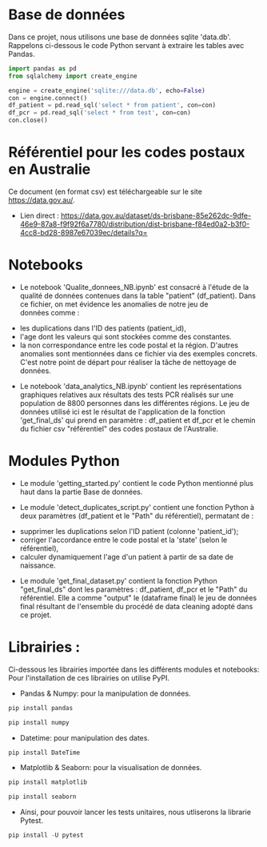 # Base de données  

Dans ce projet, nous utilisons une base de données sqlite 'data.db'. 
Rappelons ci-dessous le code Python servant à extraire les tables avec Pandas.

```python
import pandas as pd
from sqlalchemy import create_engine

engine = create_engine('sqlite:///data.db', echo=False)
con = engine.connect()
df_patient = pd.read_sql('select * from patient', con=con)
df_pcr = pd.read_sql('select * from test', con=con)
con.close()
```

# Référentiel pour les codes postaux en Australie

Ce document (en format csv) est téléchargeable sur le site https://data.gov.au/. 
- Lien direct : https://data.gov.au/dataset/ds-brisbane-85e262dc-9dfe-46e9-87a8-f9f92f6a7780/distribution/dist-brisbane-f84ed0a2-b3f0-4cc8-bd28-8987e67039ec/details?q=


# Notebooks 

- Le notebook 'Qualite_donnees_NB.ipynb' est consacré à l'étude de la qualité de données 
contenues dans la table "patient" (df_patient). Dans ce fichier, on met évidence les anomalies de notre jeu de  
données comme :
* les duplications dans l'ID des patients (patient_id), 
* l'age dont les valeurs qui sont stockées comme des constantes. 
* la non correspondance entre les code postal et la région. 
D'autres anomalies sont mentionnées dans ce fichier via des exemples concrets. 
C'est notre point de départ pour réaliser la tâche de nettoyage de données.

- Le notebook 'data_analytics_NB.ipynb' contient les représentations graphiques relatives aux résultats 
des tests PCR réalisés sur une population de 8800 personnes dans les différentes régions. 
Le jeu de données utilisé ici est le résultat de l'application de la fonction 'get_final_ds' qui prend en paramètre :
df_patient et df_pcr et le chemin du fichier csv "référentiel" des codes postaux de l'Australie. 


# Modules Python 

- Le module 'getting_started.py' contient le code Python mentionné plus haut dans la partie Base de données.

- Le module 'detect_duplicates_script.py' contient une fonction Python à deux paramètres (df_patient et le "Path" du référentiel), 
permatant de : 
* supprimer les duplications selon l'ID patient (colonne 'patient_id');
* corriger l'accordance entre le code postal et la 'state' (selon le référentiel),
* calculer dynamiquement l'age d'un patient à partir de sa date de naissance.

- Le module 'get_final_dataset.py' contient la fonction Python "get_final_ds" dont les paramètres : df_patient, df_pcr et le "Path" du référentiel. Elle a comme "output" le (dataframe final) le jeu de données final résultant de l'ensemble du procédé de data cleaning 
adopté dans ce projet. 

# Librairies :

Ci-dessous les librairies importée dans les différents modules et notebooks:
Pour l'installation de ces librairies on utilise PyPI.

- Pandas & Numpy: pour la manipulation de données.

```python
pip install pandas
``` 

```python
pip install numpy
```

- Datetime: pour manipulation des dates. 

```python
pip install DateTime
```

- Matplotlib & Seaborn: pour la visualisation de données.

```python
pip install matplotlib
```
 
```python
pip install seaborn
```

- Ainsi, pour pouvoir lancer les tests unitaires, nous utliserons 
la librarie Pytest. 

```python
pip install -U pytest
```
